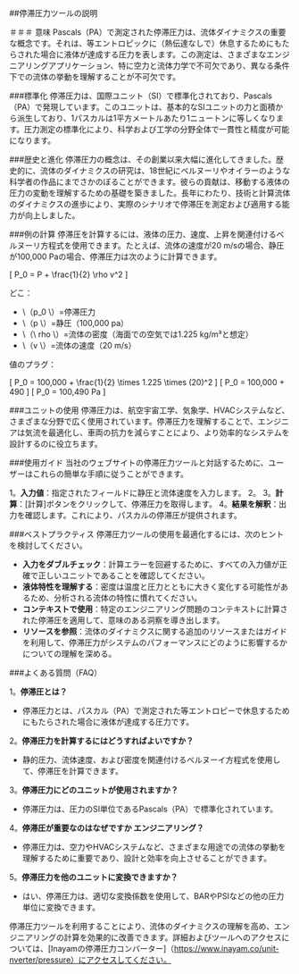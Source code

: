 ##停滞圧力ツールの説明

＃＃＃ 意味
Pascals（PA）で測定された停滞圧力は、流体ダイナミクスの重要な概念です。それは、等エントロピックに（熱伝達なしで）休息するためにもたらされた場合に液体が達成する圧力を表します。この測定は、さまざまなエンジニアリングアプリケーション、特に空力と流体力学で不可欠であり、異なる条件下での流体の挙動を理解することが不可欠です。

###標準化
停滞圧力は、国際ユニット（SI）で標準化されており、Pascals（PA）で発現しています。このユニットは、基本的なSIユニットの力と面積から派生しており、1パスカルは1平方メートルあたり1ニュートンに等しくなります。圧力測定の標準化により、科学および工学の分野全体で一貫性と精度が可能になります。

###歴史と進化
停滞圧力の概念は、その創業以来大幅に進化してきました。歴史的に、流体のダイナミクスの研究は、18世紀にベルヌーリやオイラーのような科学者の作品にまでさかのぼることができます。彼らの貢献は、移動する液体の圧力の変動を理解するための基礎を築きました。長年にわたり、技術と計算流体のダイナミクスの進歩により、実際のシナリオで停滞圧を測定および適用する能力が向上しました。

###例の計算
停滞圧を計算するには、液体の圧力、速度、上昇を関連付けるベルヌーリ方程式を使用できます。たとえば、流体の速度が20 m/sの場合、静圧が100,000 Paの場合、停滞圧力は次のように計算できます。

\[ P_0 = P + \frac{1}{2} \rho v^2 \]

どこ：
-  \（p_0 \）=停滞圧力
-  \（p \）=静圧（100,000 pa）
-  \（\ rho \）=流体の密度（海面での空気では1.225 kg/m³と想定）
-  \（v \）=流体の速度（20 m/s）

値のプラグ：

\[ P_0 = 100,000 + \frac{1}{2} \times 1.225 \times (20)^2 \]
\[ P_0 = 100,000 + 490 \]
\[ P_0 = 100,490 Pa \]

###ユニットの使用
停滞圧力は、航空宇宙工学、気象学、HVACシステムなど、さまざまな分野で広く使用されています。停滞圧力を理解することで、エンジニアは気流を最適化し、車両の抗力を減らすことにより、より効率的なシステムを設計するのに役立ちます。

###使用ガイド
当社のウェブサイトの停滞圧力ツールと対話するために、ユーザーはこれらの簡単な手順に従うことができます。

1。**入力値**：指定されたフィールドに静圧と流体速度を入力します。
2。
3。**計算**：[計算]ボタンをクリックして、停滞圧力を取得します。
4。**結果を解釈**：出力を確認します。これにより、パスカルの停滞圧が提供されます。

###ベストプラクティス
停滞圧力ツールの使用を最適化するには、次のヒントを検討してください。

-  **入力をダブルチェック**：計算エラーを回避するために、すべての入力値が正確で正しいユニットであることを確認してください。
-  **液体特性を理解する**：密度は温度と圧力とともに大きく変化する可能性があるため、分析される流体の特性に慣れてください。
-  **コンテキストで使用**：特定のエンジニアリング問題のコンテキストに計算された停滞圧を適用して、意味のある洞察を導き出します。
-  **リソースを参照**：流体のダイナミクスに関する追加のリソースまたはガイドを利用して、停滞圧力がシステムのパフォーマンスにどのように影響するかについての理解を深める。

###よくある質問（FAQ）

1。**停滞圧とは？**
- 停滞圧力とは、パスカル（PA）で測定された等エント​​ロピーで休息するためにもたらされた場合に液体が達成する圧力です。

2。**停滞圧力を計算するにはどうすればよいですか？**
- 静的圧力、流体速度、および密度を関連付けるベルヌーイ方程式を使用して、停滞圧を計算できます。

3。**停滞圧力にどのユニットが使用されますか？**
- 停滞圧力は、圧力のSI単位であるPascals（PA）で標準化されています。

4。**停滞圧が重要なのはなぜですか エンジニアリング？**
- 停滞圧力は、空力やHVACシステムなど、さまざまな用途での流体の挙動を理解するために重要であり、設計と効率を向上させることができます。

5。**停滞圧力を他のユニットに変換できますか？**
- はい、停滞圧力は、適切な変換係数を使用して、BARやPSIなどの他の圧力単位に変換できます。

停滞圧力ツールを利用することにより、流体のダイナミクスの理解を高め、エンジニアリングの計算を効果的に改善できます。詳細およびツールへのアクセスについては、[Inayamの停滞圧力コンバーター]（https://www.inayam.co/unit-nverter/pressure）にアクセスしてください。